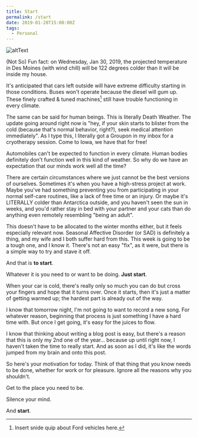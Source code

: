 ```yaml
---
title: Start
permalink: /start
date: 2019-01-28T15:00:00Z
tags: 
  - Personal
---
```


![altText][startImg]

(Not So) Fun fact: on Wednesday, Jan 30, 2019, the projected temperature in Des Moines (with wind chill) will be 122 degrees colder than it will be inside my house.

It's anticipated that cars left outside will have extreme difficulty starting in those conditions. Buses won't operate because the diesel will gum up. These finely crafted & tuned machines[^1] still have trouble functioning in every climate.

The same can be said for human beings. This is literally Death Weather. The update going around right now is "hey, if your skin starts to blister from the cold (because that's normal behavior, right?), seek medical attention immediately". As I type this, I literally got a Groupon in my inbox for a cryotherapy session. Come to Iowa, we have that for free!

Automobiles can't be expected to function in every climate. Human bodies definitely don't function well in this kind of weather. So why do we have an expectation that our minds work well all the time?

There are certain circumstances where we just cannot be the best versions of ourselves. Sometimes it's when you have a high-stress project at work. Maybe you've had something preventing you from participating in your normal self-care routines, like a lack of free time or an injury. Or maybe it's LITERALLY colder than Antarctica outside, and you haven't seen the sun in weeks, and you'd rather stay in bed with your partner and your cats than do anything even remotely resembling "being an adult".

This doesn't have to be allocated to the winter months either, but it feels especially relevant now. Seasonal Affective Disorder (or SAD) is definitely a thing, and my wife and I both suffer hard from this. This week is going to be a tough one, and I know it. There's not an easy "fix", as it were, but there is a simple way to try and stave it off.

And that is **to start**.

Whatever it is you need to or want to be doing. **Just start**.

When your car is cold, there's really only so much you can do but cross your fingers and hope that it turns over. Once it starts, then it's just a matter of getting warmed up; the hardest part is already out of the way.

I know that tomorrow night, I'm not going to want to record a new song. For whatever reason, beginning that process is just something I have a hard time with. But once I get going, it's easy for the juices to flow.

I know that thinking about writing a blog post is easy, but there's a reason that this is only my 2nd one of the year... because up until right now, I haven't taken the time to really start. And as soon as I did, it's like the words jumped from my brain and onto this post.

So here's your motivation for today. Think of that thing that you know needs to be done, whether for work or for pleasure. Ignore all the reasons why you shouldn't.

Get to the place you need to be.

Silence your mind.

And **start**.

[^1]: Insert snide quip about Ford vehicles here.

[startImg]: https://i.imgur.com/XqJZ06v.jpg "Winter is Here"
